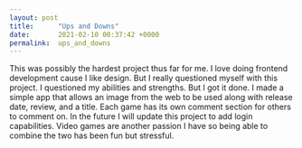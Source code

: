 ```yaml
---
layout: post
title:      "Ups and Downs"
date:       2021-02-10 00:37:42 +0000
permalink:  ups_and_downs
---
```





This was possibly the hardest project thus far for me. I love doing frontend development cause I like design. But I really questioned myself with this project. I questioned my abilities and strengths. But I got it done. I made a simple app that allows an image from the web to be used along with release date, review, and a title. Each game has its own comment section for others to comment on. In the future I will update this project to add login capabilities.  Video games are another passion I have so being able to combine the two has been fun but stressful.

